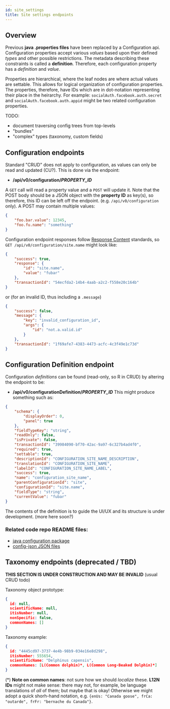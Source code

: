 ```yaml
---
id: site_settings
title: Site settings endpoints
---
```


## Overview
Previous **java .properties files** have been replaced by a Configuration api.  Configuration properties accept various *values* based upon their defined *types* and other possible restrictions.  The metadata describing these constraints is called a **definition**.  Therefore, each configuration property has a *definition* and *value*.

Properties are hierarchical, where the leaf nodes are where actual values are settable. This allows for logical organization of configuration properties.  The properties, therefore, have IDs which are in dot-notation representing their place in the heirarchy.  For example: `socialAuth.facebook.auth.secret` and `socialAuth.facebook.auth.appid` might be two related configuration properties.

TODO:
- document traversing config trees from top-levels
- "bundles"
- "complex" types (taxonomy, custom fields)

## Configuration endpoints

Standard "CRUD" does not apply to configuration, as values can only be read and updated (CU?).  This is done via the endpoint:

* **/api/v0/configuration/*PROPERTY_ID***

A `GET` call will read a property value and a `POST` will update it.  Note that the POST body should be a JSON object with the **property ID** as key(s), so therefore, this ID can be left off the endpoint.  (e.g. `/api/v0/configuration` only).   A POST may contain multiple values:
```json
{
    "foo.bar.value": 12345,
    "foo.fu.name": "something"
}
```

Configuration endpoint responses follow [Response Content](/docs/developers/edmapi/edm_api_overview#response-content) standards, so `GET /api/v0/configuration/site.name` might look like:
```json
{
    "success": true,
    "response": {
        "id": "site.name",
        "value": "fubar"
    },
    "transactionId": "54ecfda2-14b4-4aab-a2c2-f558e20c164b"
}
```
or (for an invalid ID, thus including a `.message`)
```json
{
    "success": false,
    "message": {
        "key": "invalid_configuration_id",
        "args": {
            "id": "not.a.valid.id"
        }
    },
    "transactionId": "1f69afe7-4383-4473-acfc-4c3f49e1c73d"
}
```

## Configuration Definition endpoint

Configuration *definitions* can be found (read-only, so R in CRUD) by altering the endpoint to be:
* **/api/v0/configurationDefinition/*PROPERTY_ID***
This might produce something such as:
```json
{
    "schema": {
        "displayOrder": 0,
        "panel": true
    },
    "fieldTypeKey": "string",
    "readOnly": false,
    "isPrivate": false,
    "transactionId": "39984090-bf70-42ac-9a97-6c327b4ad4f0",
    "required": true,
    "settable": true,
    "descriptionId": "CONFIGURATION_SITE_NAME_DESCRIPTION",
    "translationId": "CONFIGURATION_SITE_NAME",
    "labelId": "CONFIGURATION_SITE_NAME_LABEL",
    "success": true,
    "name": "configuration_site_name",
    "parentConfigurationId": "site",
    "configurationId": "site.name",
    "fieldType": "string",
    "currentValue": "fubar"
}
```

The contents of the definition is to guide the UI/UX and its structure is under development.
(more here soon?)

### Related code repo README files:
* [java configuration package](https://github.com/WildbookOrg/Wildbook/tree/uiux/src/main/java/org/ecocean/configuration)
* [config-json JSON files](https://github.com/WildbookOrg/Wildbook/blob/uiux/src/main/resources/bundles/config-json/README.md)


## Taxonomy endpoints (deprecated / TBD)
**THIS SECTION IS UNDER CONSTRUCTION AND MAY BE INVALID**
(usual CRUD todo)

Taxonomy object prototype:
```json
{
  id: null,
  scientificName: null,
  itisNumber: null,
  nonSpecific: false,
  commonNames: []
}
```

Taxonomy example:
```json
{
  id: "4445cd97-3737-4e4b-98b9-034e16e8d298",
  itisNumber: 555654,
  scientificName: "Delphinus capensis",
  commonNames: [L(Common dolphin)*, L(Common Long-Beaked Dolphin)*]
}
```

(*) **Note on common names**: not sure how we should *localize* these.  **L12N IDs** might not make sense: there may not, for example, be language translations of _all_ of them; but maybe that is okay!  Otherwise we might adopt a quick shorh-hand notation, e.g. `{enUs: "Canada goose", frCa: "outarde", frFr: "bernache du Canada"}`.
